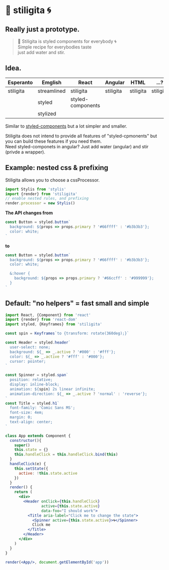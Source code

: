 # 🔫 stiligita 🌀


## Really just a prototype.


> 🔫 Stiligita is styled components for everybody 🌀  
> Simple recipe for everybodies taste  
> just add water and stir.

## Idea.

| Esperanto | Emglish      | React             | Angular   | HTML       | ...?       |
| --------- | ------------ | ----------------- | ----------| ---------- | ---------- |
| stiligita | streamlined  | stiligita         | stiligita | stiligita  | stiligita  |
|           | styled       | styled-components |           |            |            |
|           | stylized     |                   |           |            |            |

Similar to [styled-components](https://github.com/styled-components/styled-components) but a lot simpler and smaller.

Stiligita does not intend to provide all features of "styled-cpmonents" but you can build these features if you need them.  
Need styled-componets in angular? Just add water (angular) and stir (privde a wrapper).

## Example: nested css & prefixing

Stiligita allows you to choose a cssProcessor.


```js
import Stylis from 'stylis'
import {render} from 'stiligita'
// enable nested rules, and prefixing
render.processor = new Stylis()
```

**The API changes from**

```js
const Button = styled.button`
  background: ${props => props.primary ? '#66ffff' : '#b3b3b3'};
  color: white;
`
```

**to**

```js
const Button = styled.button`
  background: ${props => props.primary ? '#66ffff' : '#b3b3b3'};
  color: white;

  &:hover {
    background: ${props => props.primary ? '#66ccff' : '#999999'};
  }
`
```


## Default: "no helpers" = fast small and simple

```jsx
import React, {Component} from 'react'
import {render} from 'react-dom'
import styled, {Keyframes} from 'stiligita'

const spin = Keyframes`to {transform: rotate(360deg);}`

const Header = styled.header`
  user-select: none;
  background: ${_ => _.active ? '#000' : '#fff'};
  color: ${_ => _.active ? '#fff' : '#000'};
  cursor: pointer;
`

const Spinner = styled.span`
  position: relative;
  display: inline-block;
  animation: ${spin} 2s linear infinite;
  animation-direction: ${_ => _.active ? 'normal' : 'reverse'};
`
const Title = styled.h1`
  font-family: 'Comic Sans MS';
  font-size: 4em;
  margin: 0;
  text-align: center;
`

class App extends Component {
  constructor(){
    super()
    this.state = {}
    this.handleClick = this.handleClick.bind(this)
  }
  handleClick(e) {
    this.setState({
      active: !this.state.active
    })
  }
  render() {
    return (
      <div>
        <Header onClick={this.handleClick}
                active={this.state.active}
                data-foo="I should work">
          <Title aria-label="Click me to change the state">
            <Spinner active={this.state.active}>🌀</Spinner>
            Click me
          </Title>
        </Header>
      </div>
    )
  }
}

render(<App/>, document.getElementById('app'))

```
